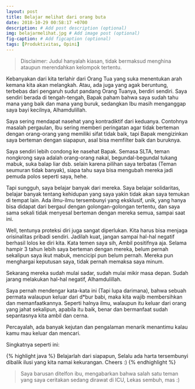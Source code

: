 ```yaml
---
layout: post
title: Belajar melihat dari orang buta
date: 2018-10-29 00:58:17 +0700
description: # Add post description (optional)
img: belajarmelihat.jpg # Add image post (optional)
fig-caption: # Add figcaption (optional)
tags: [Produktivitas, Opini]
---
```


>Disclaimer: Judul hanyalah kiasan, tidak bermaksud menghina ataupun merendahkan kelompok tertentu.

Kebanyakan dari kita terlahir dari Orang Tua yang suka menentukan arah kemana kita akan melangkah. Atau, ada juga yang agak beruntung, terbebas dari pengaruh sudut pandang Orang Tuanya, berdiri sendiri. Saya sendiri berada di tengah-tengah, Bapak paham bahwa saya sudah tahu mana yang baik dan mana yang buruk, sedangkan Ibu masih menganggap saya bayi kecilnya, Alhamdulillah.

Saya sering mendapat nasehat yang kontradiktif dari keduanya. Contohnya masalah pergaulan, Ibu sering memberi peringatan agar tidak berteman dengan orang-orang yang memiliki sifat tidak baik, tapi Bapak mengizinkan saya berteman dengan siapapun, asal bisa memfilter baik dan buruknya.

Saya sendiri lebih condong ke nasehat Bapak. Semasa SLTA, teman nongkrong saya adalah orang-orang nakal, begundal-begundal tukang mabuk, suka balap liar dsb. selain karena pilihan saya terbatas (Teman seumuran tidak banyak), siapa tahu saya bisa mengubah mereka jadi pemuda polos seperti saya, hehe.

Tapi sungguh, saya belajar banyak dari mereka. Saya belajar solidaritas, belajar banyak tentang kehidupan yang saya yakin tidak akan saya temukan di tempat lain. Ada ilmu-ilmu tersembunyi yang eksklusif, unik, yang hanya bisa didapat dari bergaul dengan golongan-golongan tertentu, dan saya sama sekali tidak menyesal berteman dengan mereka semua, sampai saat ini.

Well, tentunya proteksi diri juga sangat diperlukan. Kita harus bisa menjaga orisinalitas pribadi sendiri. Jadilah kuat, jangan sampai hal-hal negatif berhasil lolos ke diri kita. Kata temen saya sih, Ambil positifnya aja. Selama hampir 3 tahun lebih saya berteman dengan mereka, belum pernah sekalipun saya ikut mabuk, mencicipi pun belum pernah. Mereka pun menghargai keputusan saya, tidak pernah memaksa saya minum.

Sekarang mereka sudah mulai sadar, sudah mulai mikir masa depan. Sudah jarang melakukan hal-hal negatif, Alhamdulillah.

Saya pernah mendengar kata-kata ini (Tapi lupa darimana), bahwa sebuah permata walaupun keluar dari d*bur babi, maka kita wajib membersihkan dan memanfaatkannya. Seperti halnya ilmu, walaupun itu keluar dari orang yang jahat sekalipun, apabila itu baik, benar dan bermanfaat sudah sepantasnya kita ambil dan cerna.

Percayalah, ada banyak kejutan dan pengalaman menarik menantimu kalau kamu mau keluar dan mencari.

Singkatnya seperti ini:

{% highlight java %}
Belajarlah dari siapapun,
Selalu ada harta tersembunyi dibalik ilusi yang kita namai kekurangan.
Cheers :)
{% endhighlight %}

>Saya barusan ditelfon ibu, mengabarkan bahwa salah satu teman yang saya ceritakan sedang dirawat di ICU,
>Lekas sembuh, mas :)